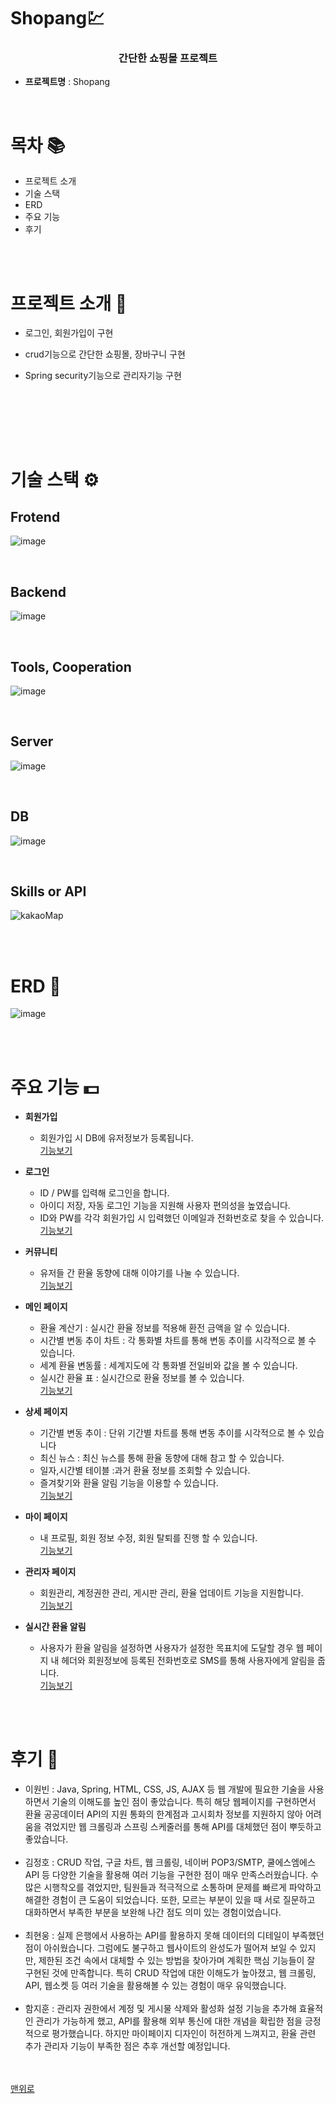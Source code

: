 # Shopang💹
<p align="center">
</p>
<h3 align="center"><strong>간단한 쇼핑몰 프로젝트</strong></h3>


- **프로젝트명** : Shopang

<br/>

# 목차 📚
- <a>프로젝트 소개</a>
- <a>기술 스택
- <a>ERD
- <a>주요 기능
- <a>후기</a>

<br/>
<br/>

# 프로젝트 소개 🔎

- 로그인, 회원가입이 구현
- crud기능으로 간단한 쇼핑몰, 장바구니 구현
- Spring security기능으로 관리자기능 구현

  
  <br/>
  <br/>



<br/>
<br/>

# 기술 스택 ⚙

## Frotend
![image](https://github.com/user-attachments/assets/59519084-0a14-45c5-8fb3-9219e600b6bf)

<br/>

## Backend
![image](https://github.com/user-attachments/assets/b5d04cd3-548f-4b6c-8443-ad512e63186c)

<br/>

## Tools, Cooperation
![image](https://github.com/user-attachments/assets/3c58014d-d840-4544-a698-91b05ca026fc)

<br/>

## Server
![image](https://github.com/user-attachments/assets/751b65cd-cdb2-4ab6-a3a7-b3b4627cd8eb)

<br/>

## DB
![image](https://github.com/user-attachments/assets/0cf6b563-bfd7-400f-969f-30c77731bb6d)

<br/>

## Skills or API
![kakaoMap](https://github.com/user-attachments/assets/54f82dc3-d4a6-499b-80c3-34eb9b464fb2)


<br/><br/>

# ERD 📝
![image](https://github.com/user-attachments/assets/8181cd50-56da-4d94-baa9-6b02487818be)

<br/><br/>
# 주요 기능 💵
- **회원가입**
  - 회원가입 시 DB에 유저정보가 등록됩니다.<br/>
  <a href="https://github.com/leewonbin/exFinder/blob/master/Preview.md#%EA%B8%B0%EB%8A%A5-%EC%86%8C%EA%B0%9C---%ED%9A%8C%EC%9B%90%EA%B0%80%EC%9E%85">기능보기</a>

- **로그인**
  - ID / PW를 입력해 로그인을 합니다.
  - 아이디 저장, 자동 로그인 기능을 지원해 사용자 편의성을 높였습니다.
  - ID와 PW를 각각 회원가입 시 입력했던 이메일과 전화번호로 찾을 수 있습니다.<br>
  <a href="https://github.com/leewonbin/exFinder/blob/master/Preview.md#%EA%B8%B0%EB%8A%A5-%EC%86%8C%EA%B0%9C---%EB%A1%9C%EA%B7%B8%EC%9D%B8">기능보기</a>

- **커뮤니티**
  - 유저들 간 환율 동향에 대해 이야기를 나눌 수 있습니다.<br>
  <a href="https://github.com/leewonbin/exFinder/blob/master/Preview.md#%EA%B8%B0%EB%8A%A5-%EC%86%8C%EA%B0%9C---%EC%BB%A4%EB%AE%A4%EB%8B%88%ED%8B%B0">기능보기</a>

- **메인 페이지**
  - 환율 계산기 : 실시간 환율 정보를 적용해 환전 금액을 알 수 있습니다.
  - 시간별 변동 추이 차트 : 각 통화별 차트를 통해 변동 추이를 시각적으로 볼 수 있습니다.
  - 세계 환율 변동률 : 세계지도에 각 통화별 전일비와 값을 볼 수 있습니다.
  - 실시간 환율 표 : 실시간으로 환율 정보를 볼 수 있습니다.<br>
  <a href="https://github.com/leewonbin/exFinder/blob/master/Preview.md#%EA%B8%B0%EB%8A%A5-%EC%86%8C%EA%B0%9C---%EB%A9%94%EC%9D%B8%ED%8E%98%EC%9D%B4%EC%A7%80">기능보기</a>

- **상세 페이지**
  - 기간별 변동 추이 : 단위 기간별 차트를 통해 변동 추이를 시각적으로 볼 수 있습니다
  - 최신 뉴스 : 최신 뉴스를 통해 환율 동향에 대해 참고 할 수 있습니다.
  - 일자,시간별 테이블 :과거 환율 정보를 조회할 수 있습니다.
  - 즐겨찾기와 환율 알림 기능을 이용할 수 있습니다.<br>
  <a href="https://github.com/leewonbin/exFinder/blob/master/Preview.md#%EA%B8%B0%EB%8A%A5-%EC%86%8C%EA%B0%9C---%EC%83%81%EC%84%B8%ED%8E%98%EC%9D%B4%EC%A7%80">기능보기</a>
  

- **마이 페이지**
  - 내 프로필, 회원 정보 수정, 회원 탈퇴를 진행 할 수 있습니다.<br>
  <a href="https://github.com/leewonbin/exFinder/blob/master/Preview.md#%EA%B8%B0%EB%8A%A5-%EC%86%8C%EA%B0%9C---%EB%A7%88%EC%9D%B4%ED%8E%98%EC%9D%B4%EC%A7%80">기능보기</a>

- **관리자 페이지**
  - 회원관리, 계정권한 관리, 게시판 관리, 환율 업데이트 기능을 지원합니다.<br>
  <a href="https://github.com/leewonbin/exFinder/blob/master/Preview.md#%EA%B8%B0%EB%8A%A5-%EC%86%8C%EA%B0%9C---%EA%B4%80%EB%A6%AC%EC%9E%90%ED%8E%98%EC%9D%B4%EC%A7%80">기능보기</a>
    
- **실시간 환율 알림**
  - 사용자가 환율 알림을 설정하면 사용자가 설정한 목표치에 도달할 경우 웹 페이지 내 헤더와 회원정보에 등록된 전화번호로 SMS를 통해 사용자에게 알림을 줍니다.<br>
  <a href="https://github.com/leewonbin/exFinder/blob/master/Preview.md#%EA%B8%B0%EB%8A%A5-%EC%86%8C%EA%B0%9C---%EC%8B%A4%EC%8B%9C%EA%B0%84-%ED%99%98%EC%9C%A8-%EC%95%8C%EB%A6%BC">기능보기</a>
    

<br/>
<br/>

# 후기 🧐
- 이원빈 : Java, Spring, HTML, CSS, JS, AJAX 등 웹 개발에 필요한 기술을 사용하면서 기술의 이해도를 높인 점이 좋았습니다. 특히 해당 웹페이지를 구현하면서 환율 공공데이터 API의 지원 통화의 한계점과 고시회차 정보를 지원하지 않아 어려움을 겪었지만 웹 크롤링과 스프링 스케줄러를 통해 API를 대체했던 점이 뿌듯하고 좋았습니다.<br/><br/>
- 김정호 : CRUD 작업, 구글 차트, 웹 크롤링, 네이버 POP3/SMTP, 쿨에스엠에스 API 등 다양한 기술을 활용해 여러 기능을 구현한 점이 매우 만족스러웠습니다.
수많은 시행착오를 겪었지만, 팀원들과 적극적으로 소통하며 문제를 빠르게 파악하고 해결한 경험이 큰 도움이 되었습니다. 또한, 모르는 부분이 있을 때 서로 질문하고 대화하면서 부족한 부분을 보완해 나간 점도 의미 있는 경험이었습니다. <br/><br/>
- 최현웅 : 실제 은행에서 사용하는 API를 활용하지 못해 데이터의 디테일이 부족했던 점이 아쉬웠습니다. 그럼에도 불구하고 웹사이트의 완성도가 떨어져 보일 수 있지만, 제한된 조건 속에서 대체할 수 있는 방법을 찾아가며 계획한 핵심 기능들이 잘 구현된 것에 만족합니다. 특히 CRUD 작업에 대한 이해도가 높아졌고, 웹 크롤링, API, 웹소켓 등 여러 기술을 활용해볼 수 있는 경험이 매우 유익했습니다. <br/><br/>
- 함지훈 : 관리자 권한에서 계정 및 게시물 삭제와 활성화 설정 기능을 추가해 효율적인 관리가 가능하게 했고, API를 활용해 외부 통신에 대한 개념을 확립한 점을 긍정적으로 평가했습니다. 하지만 마이페이지 디자인이 허전하게 느껴지고, 환율 관련 추가 관리자 기능이 부족한 점은 추후 개선할 예정입니다.

<br/><br/>
<a href="https://github.com/leewonbin/exFinder?tab=readme-ov-file#exfinder">맨위로</a>
